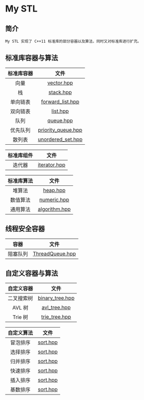 My STL
====
## 简介
	My STL 实现了 C++11 标准库的部分容器以及算法，同时又对标准库进行扩充。

## 标准库容器与算法
|  标准库容器   |       文件        |
|:-------:|:-----------------:|
|向量     |[vector.hpp](https://github.com/senlinzhan/mystl/blob/master/vector.hpp)|
|栈       |[stack.hpp](https://github.com/senlinzhan/mystl/blob/master/stack.hpp)|
|单向链表 |[forward_list.hpp](https://github.com/senlinzhan/mystl/blob/master/forward_list.hpp)|
|双向链表 |[list.hpp](https://github.com/senlinzhan/mystl/blob/master/list.hpp)|
|队列     |[queue.hpp](https://github.com/senlinzhan/mystl/blob/master/queue.hpp)|
|优先队列 |[priority_queue.hpp](https://github.com/senlinzhan/mystl/blob/master/priority_queue.hpp)|
|散列表|[unordered_set.hpp](https://github.com/senlinzhan/mystl/blob/master/unordered_set.hpp)|

| 标准库组件 |       文件        |
|:-----------:|:-----------------:|
|   迭代器     |[iterator.hpp](https://github.com/senlinzhan/mystl/blob/master/iterator.hpp)|

| 标准库算法 |       文件        |
|:-----------:|:-----------------:|
|堆算法|[heap.hpp](https://github.com/senlinzhan/mystl/blob/master/heap.hpp)|
|数值算法|[numeric.hpp](https://github.com/senlinzhan/mystl/blob/master/numeric.hpp)|
|通用算法|[algorithm.hpp](https://github.com/senlinzhan/mystl/blob/master/algorithm.hpp)|

## 线程安全容器
|   容器     |       文件         |
|:-----------:|:-----------------:|
|阻塞队列|[ThreadQueue.hpp](https://github.com/senlinzhan/mystl/blob/master/ThreadQueue.hpp)|

## 自定义容器与算法
| 自定义容器 |       文件        |
|:-------:|:-----------------:|
|二叉搜索树|[binary_tree.hpp](https://github.com/senlinzhan/mystl/blob/master/binary_tree.hpp)|
|AVL 树|[avl_tree.hpp](https://github.com/senlinzhan/mystl/blob/master/avl_tree.hpp)|
|Trie 树|[trie_tree.hpp](https://github.com/senlinzhan/mystl/blob/master/trie_tree.hpp)|

| 自定义算法 |       文件        |
|:-------:|:-----------------:|
|冒泡排序|[sort.hpp](https://github.com/senlinzhan/mystl/blob/master/sort.hpp)|
|选择排序|[sort.hpp](https://github.com/senlinzhan/mystl/blob/master/sort.hpp)|
|归并排序|[sort.hpp](https://github.com/senlinzhan/mystl/blob/master/sort.hpp)|
|快速排序|[sort.hpp](https://github.com/senlinzhan/mystl/blob/master/sort.hpp)|
|插入排序|[sort.hpp](https://github.com/senlinzhan/mystl/blob/master/sort.hpp)|
|基数排序|[sort.hpp](https://github.com/senlinzhan/mystl/blob/master/sort.hpp)|

